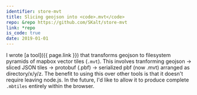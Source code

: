 ```yaml
---
identifier: store-mvt
title: Slicing geojson into <code>.mvt</code>
repo: &repo https://github.com/SKalt/store-mvt
link: *repo
is_code: true
date: 2019-01-01
---
```


I wrote [a tool]({{ page.link }}) that transforms geojson to filesystem pyramids of mapbox vector tiles (`.mvt`). This involves tranforming geojson → sliced JSON tiles → protobuf (.pbf) → serialized pbf (now .mvt) arranged as directory/x/y/z. The benefit to using this over other tools is that it doesn't require leaving node.js. In the future, I'd like to allow it to produce complete `.mbtiles` entirely within the browser.
